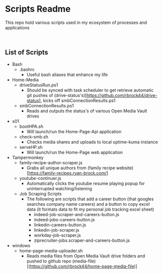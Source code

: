 # Scripts Readme

This repo hold various scripts used in my ecosystem of processes and applications

<br/>

## List of Scripts

* Bash
  * .bashrc
    * Useful bash aliases that enhance my life
* Home-Media
  * driveStatusRun.ps1
    * Should be synced with task scheduler to get retrieve automatic git pushes of (drive-status's)[https://github.com/rbrock44/drive-status], kicks off smbConnectionResults.ps1
  * smbConnectionResults.ps1
    * Reads and outputs the status's of various Open Media Vault drives      
* s01
  * bootHPA.sh
    * Will launch/run the Home-Page-Api application
  * check-smb.sh
    * Checks media shares and uploads to local uptime-kuma instance    
  * serveHP.sh
    * Will launch/run the Home-Page web application
* Tampermonkey
  * family-recipe-author-scraper.js
    * Grabs all unique authors from (family recipe website)[https://family-recipes.ryan-brock.com/]
  * youtube-continuer.js
    * Automatically clicks the youtube resume playing popup for uninterrupted watching/listening
  * Job Scraping Scripts
    * The following are scripts that add a career button (that googles searches company name careers) and a button to copy excel data (it formats data to fit my personal job tracking excel sheet)
      * indeed-job-scraper-and-careers-button.js
      * indeed-jobs-careers-button.js
      * linkedin-careers-button.js
      * linkedin-job-scraper.js
      * workday-job-scraper.js
      * ziprecruiter-jobs.scraper-and-careers-button.js
* windows
  * home-page-media-uploader.sh
    * Reads media files from Open Media Vault drive folders and pushed to github repo (media-file)[(https://github.com/rbrock44/home-page-media-file)]
